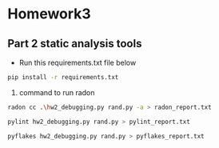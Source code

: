 # Homework3

## Part 2 static analysis tools
 * Run this requirements.txt file below
 ```bash
pip install -r requirements.txt
 ```

 1. command to run radon
 ```bash
radon cc .\hw2_debugging.py rand.py -a > radon_report.txt
 ```

 ```bash
pylint hw2_debugging.py rand.py > pylint_report.txt
 ```

 ```bash
pyflakes hw2_debugging.py rand.py > pyflakes_report.txt
 ```